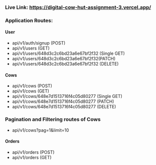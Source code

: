   ### Live Link: https://digital-cow-hut-assignment-3.vercel.app/
  ### Application Routes:

   #### User
   - api/v1/auth/signup (POST)
   - api/v1/users (GET)
   - api/v1/users/648d3c2c6bd23a6e67bf2f32 (Single GET)
   - api/v1/users/648d3c2c6bd23a6e67bf2f32(PATCH)
   - api/v1/users/648d3c2c6bd23a6e67bf2f32 (DELETE)


   #### Cows
   - api/v1/cows (POST)
   - api/v1/cows (GET)
   - api/v1/cows/648e7d1513716f4c05d80277 (Single GET) 
   - api/v1/cows/648e7d1513716f4c05d80277 (PATCH)
   - api/v1/cows/648e7d1513716f4c05d80277 (DELETE) 

   ### Pagination and Filtering routes of Cows

   - api/v1/cows?pag=1&limit=10
   
     
   #### Orders
   - api/v1/orders (POST)
   - api/v1/orders (GET)